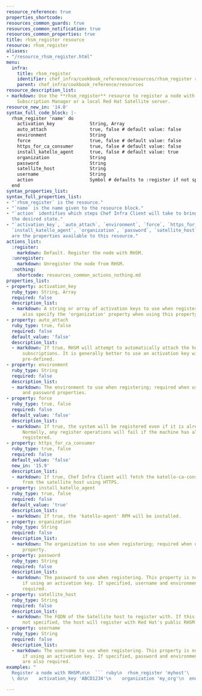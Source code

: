```yaml
---
resource_reference: true
properties_shortcode: 
resources_common_guards: true
resources_common_notification: true
resources_common_properties: true
title: rhsm_register resource
resource: rhsm_register
aliases:
- "/resource_rhsm_register.html"
menu:
  infra:
    title: rhsm_register
    identifier: chef_infra/cookbook_reference/resources/rhsm_register rhsm_register
    parent: chef_infra/cookbook_reference/resources
resource_description_list:
- markdown: Use the **rhsm_register** resource to register a node with the Red Hat
    Subscription Manager or a local Red Hat Satellite server.
resource_new_in: '14.0'
syntax_full_code_block: |-
  rhsm_register 'name' do
    activation_key             String, Array
    auto_attach                true, false # default value: false
    environment                String
    force                      true, false # default value: false
    https_for_ca_consumer      true, false # default value: false
    install_katello_agent      true, false # default value: true
    organization               String
    password                   String
    satellite_host             String
    username                   String
    action                     Symbol # defaults to :register if not specified
  end
syntax_properties_list: 
syntax_full_properties_list:
- "`rhsm_register` is the resource."
- "`name` is the name given to the resource block."
- "`action` identifies which steps Chef Infra Client will take to bring the node into
  the desired state."
- "`activation_key`, `auto_attach`, `environment`, `force`, `https_for_ca_consumer`,
  `install_katello_agent`, `organization`, `password`, `satellite_host`, and `username`
  are the properties available to this resource."
actions_list:
  :register:
    markdown: Default. Register the node with RHSM.
  :unregister:
    markdown: Unregister the node from RHSM.
  :nothing:
    shortcode: resources_common_actions_nothing.md
properties_list:
- property: activation_key
  ruby_type: String, Array
  required: false
  description_list:
  - markdown: A string or array of activation keys to use when registering; you must
      also specify the 'organization' property when using this property.
- property: auto_attach
  ruby_type: true, false
  required: false
  default_value: 'false'
  description_list:
  - markdown: If true, RHSM will attempt to automatically attach the host to applicable
      subscriptions. It is generally better to use an activation key with the subscriptions
      pre-defined.
- property: environment
  ruby_type: String
  required: false
  description_list:
  - markdown: The environment to use when registering; required when using the username
      and password properties.
- property: force
  ruby_type: true, false
  required: false
  default_value: 'false'
  description_list:
  - markdown: If true, the system will be registered even if it is already registered.
      Normally, any register operations will fail if the machine has already been
      registered.
- property: https_for_ca_consumer
  ruby_type: true, false
  required: false
  default_value: 'false'
  new_in: '15.9'
  description_list:
  - markdown: If true, Chef Infra Client will fetch the katello-ca-consumer-latest.noarch.rpm
      from the satellite_host using HTTPS.
- property: install_katello_agent
  ruby_type: true, false
  required: false
  default_value: 'true'
  description_list:
  - markdown: If true, the 'katello-agent' RPM will be installed.
- property: organization
  ruby_type: String
  required: false
  description_list:
  - markdown: The organization to use when registering; required when using the 'activation_key'
      property.
- property: password
  ruby_type: String
  required: false
  description_list:
  - markdown: The password to use when registering. This property is not applicable
      if using an activation key. If specified, username and environment are also
      required.
- property: satellite_host
  ruby_type: String
  required: false
  description_list:
  - markdown: The FQDN of the Satellite host to register with. If this property is
      not specified, the host will register with Red Hat's public RHSM service.
- property: username
  ruby_type: String
  required: false
  description_list:
  - markdown: The username to use when registering. This property is not applicable
      if using an activation key. If specified, password and environment properties
      are also required.
examples: "
  Register a node with RHSM\n\n  ``` ruby\n  rhsm_register 'myhost'\
  \ do\n    activation_key 'ABCD1234'\n    organization 'my_org'\n  end\n  ```\n"

---
```

